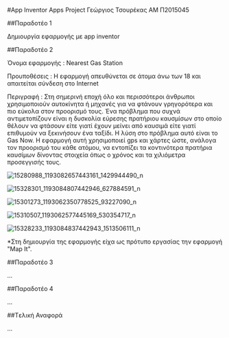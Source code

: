 #App Inventor Apps Project
Γεώργιος Τσουρέκας
ΑΜ Π2015045

##Παραδοτέο 1

Δημιουργία εφαρμογής με app inventor

##Παραδοτέο 2

Όνομα εφαρμογής : Nearest Gas Station

Προυποθέσεις : Η εφαρμογή απευθύνεται σε άτομα άνω των 18 και απαιτείται σύνδεση στο Internet

Περιγραφή : Στη σημερινή εποχή όλο και περισσότεροι άνθρωποι χρησιμοποιούν αυτοκίνητα ή μηχανές για να φτάνουν γρηγορότερα
και πιο εύκολα στον προορισμό τους. Ένα πρόβλημα που συχνά αντιμετοπίζουν είναι η δυσκολία εύρεσης πρατήριου καυσμίσων στο οποίο θέλουν να φτάσουν είτε γιατί έχουν μείνει από καυσιμά είτε γιατί επιθυμούν να ξεκινήσουν ένα ταξίδι. Η λύση στο πρόβλημα αυτό είναι το Gas Now. Η εφαρμογή αυτή χρησιμοποιεί gps και χάρτες ώστε, ανάλογα τον προορισμό του κάθε ατόμου, να εντοπίζει τα κοντινότερα πρατήρια καυσίμων δίνοντας στοιχεία όπως ο χρόνος και τα χιλιόμετρα προσεγγισής τους.

![15280988_1193082657443161_1429944490_n](https://cloud.githubusercontent.com/assets/22710477/20817263/51e7ac04-b82f-11e6-81e9-062eaf63fc17.png)

![15328301_1193084807442946_627884591_n](https://cloud.githubusercontent.com/assets/22710477/20817304/783efb00-b82f-11e6-864f-d5eb4f52a26c.png)


![15301273_1193062350778525_93227090_n](https://cloud.githubusercontent.com/assets/22710477/20817313/8655cd22-b82f-11e6-9fa9-8753e528dc66.png)


![15310507_1193062577445169_530354717_n](https://cloud.githubusercontent.com/assets/22710477/20817322/9541dd58-b82f-11e6-9639-53d97a469ddc.png)

![15328233_1193084837442943_1513506111_n](https://cloud.githubusercontent.com/assets/22710477/20817326/a046878a-b82f-11e6-8413-460e67f58655.png)





*Στη δημιουργία της εφαρμογής είχα ως πρότυπο εργασίας την εφαρμογή "Map It".

##Παραδοτέο 3

...

##Παραδοτέο 4

...

##Tελική Αναφορά

...
